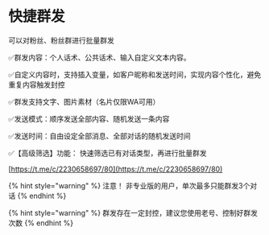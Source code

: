 # 快捷群发

可以对粉丝、粉丝群进行批量群发

✅群发内容：个人话术、公共话术、输入自定义文本内容。

✅自定义内容时，支持插入变量，如客户昵称和发送时间，实现内容个性化，避免重复内容触发封控

✅群发支持文字、图片素材（名片仅限WA可用）

✅发送模式：顺序发送全部内容、随机发送一条内容

✅发送时间：自由设定全部消息、全部对话的随机发送时间

✅【高级筛选】功能： 快速筛选已有对话类型，再进行批量群发&#x20;

[https://t.me/c/2230658697/80](https://t.me/c/2230658697/80)

{% hint style="warning" %}
注意！ 非专业版的用户，单次最多只能群发3个对话
{% endhint %}

{% hint style="warning" %}
群发存在一定封控，建议您使用老号、控制好群发次数
{% endhint %}
